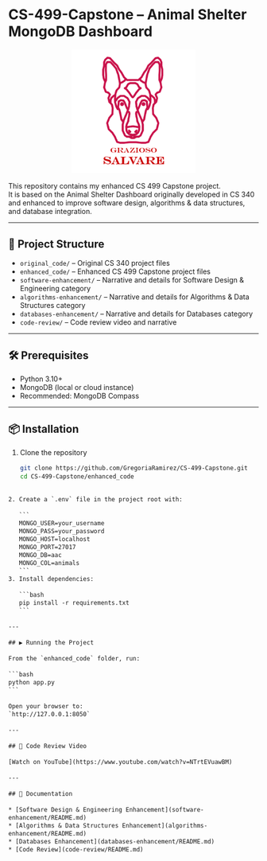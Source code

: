 # CS-499-Capstone – Animal Shelter MongoDB Dashboard

<p align="center">
  <img src="data/Grazioso%20Salvare%20Logo.png" alt="Grazioso Salvare Logo" width="250">
</p>



This repository contains my enhanced CS 499 Capstone project.  
It is based on the Animal Shelter Dashboard originally developed in CS 340 and enhanced to improve software design, algorithms & data structures, and database integration.

---

## 📂 Project Structure
- `original_code/` – Original CS 340 project files
- `enhanced_code/` – Enhanced CS 499 Capstone project files
- `software-enhancement/` – Narrative and details for Software Design & Engineering category
- `algorithms-enhancement/` – Narrative and details for Algorithms & Data Structures category
- `databases-enhancement/` – Narrative and details for Databases category
- `code-review/` – Code review video and narrative

---

## 🛠️ Prerequisites
- Python 3.10+
- MongoDB (local or cloud instance)
- Recommended: MongoDB Compass

---

## 📦 Installation
1. Clone the repository  
   ```bash
   git clone https://github.com/GregoriaRamirez/CS-499-Capstone.git
   cd CS-499-Capstone/enhanced_code
````

2. Create a `.env` file in the project root with:

   ```
   MONGO_USER=your_username
   MONGO_PASS=your_password
   MONGO_HOST=localhost
   MONGO_PORT=27017
   MONGO_DB=aac
   MONGO_COL=animals
   ```
3. Install dependencies:

   ```bash
   pip install -r requirements.txt
   ```

---

## ▶️ Running the Project

From the `enhanced_code` folder, run:

```bash
python app.py
```

Open your browser to:
`http://127.0.0.1:8050`

---

## 🎥 Code Review Video

[Watch on YouTube](https://www.youtube.com/watch?v=NTrtEVuawBM)

---

## 📄 Documentation

* [Software Design & Engineering Enhancement](software-enhancement/README.md)
* [Algorithms & Data Structures Enhancement](algorithms-enhancement/README.md)
* [Databases Enhancement](databases-enhancement/README.md)
* [Code Review](code-review/README.md)

